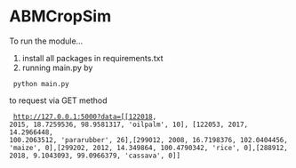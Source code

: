# ABMCropSim

To run the module...

1) install all packages in requirements.txt
2) running main.py by

<code> python main.py </code>

to request via GET method

<code> http://127.0.0.1:5000?data=[[122018, 2015, 18.7259536, 98.9581317, 'oilpalm', 10], [122053, 2017, 14.2966448, 100.2063512, 'pararubber', 26],[299012, 2008, 16.7198376, 102.0404456, 'maize', 0],[299202, 2012, 14.349864, 100.4790342, 'rice', 0],[288912, 2018, 9.1043093, 99.0966379, 'cassava', 0]] </code>
